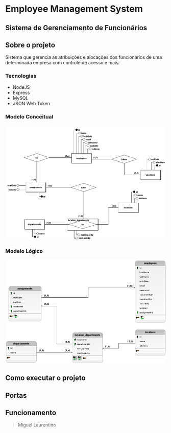 # Employee Management System

## Sistema de Gerenciamento de Funcionários

## Sobre o projeto

Sistema que gerencia as atribuições e alocações dos funcionários de uma determinada empresa com controle de acesso e mais.

### Tecnologias

- NodeJS
- Express 
- MySQL 
- JSON Web Token

### Modelo Conceitual

![Modelo Conceitual](./assets/EMS_conceitual.png)

### Modelo Lógico 

![Modelo Lógico](./assets/EMS_logico.png)

## Como executar o projeto

## Portas

## Funcionamento

> Miguel Laurentino